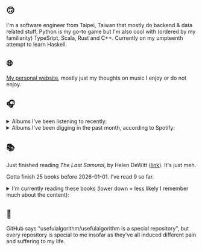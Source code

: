 ## 🙃

I'm a software engineer from Taipei, Taiwan that mostly do backend & data related stuff. Python is my go-to game but I'm also cool with (ordered by my familiarity) TypeSript, Scala, Rust and C++. Currently on my umpteenth attempt to learn Haskell.

## 🌐

[My personal website](https://usefulalgorithm.github.io/), mostly just my thoughts on music I enjoy or do not enjoy.

## 🎧

<details>
<summary>Albums I've been listening to recently:</summary>

- _Every Bridge Burning_, by Nails
- _I LAY DOWN MY LIFE FOR YOU_, by JPEGMAFIA
- _I LIE HERE BURIED WITH MY RINGS AND MY DRESSES_, by Backxwash
- _Only Dust Remains_, by Backxwash
- _From Where You Came_, by Kara-Lis Coverdale
- _Obzen_, by Meshuggah
- _Totality_, by Natural Information Society, Bitchin Bajas

</details>

<details>
<summary>Albums I've been digging in the past month, according to Spotify:</summary>

- _Dos Moons_, by Dos Monos
- _Only Dust Remains_, by Backxwash
- _Rest Symbol_, by rest symbol
- _Totality_, by Natural Information Society, Bitchin Bajas
- _From Where You Came_, by Kara-Lis Coverdale
- _Somoku Hodo_, by Hakushi Hasegawa
- _卵_, by betcover!!
- _馬_, by betcover!!
- _Void Patrol_, by Void Patrol
- _Cult Subterranea_, by Celestaphone, Dealers of God
- _Every Sound Has A Color In The Valley Of Night_, by Night Verses
- _Music From The Merch Desk (2016 - 2023)_, by Aphex Twin
- _IOX_, by LA Timpa
- _Pearl_, by Dos Monos
- _Under Tangled Silence_, by DjRUM
- _Demilitarize_, by Nazar
- _Greyhound Days_, by Patrick Shiroishi, Piotr Kurek
- _animal body_, by Haisuinonasa
- _Žaltys_, by Raphael Roginski

</details>

## 📚

Just finished reading _The Last Samurai_, by Helen DeWitt ([link](https://hardcover.app/books/the-last-samurai)). It's just meh.

Gotta finish 25 books before 2026-01-01. I've read 9 so far.

<details>
<summary>I'm currently reading these books (lower down = less likely I remember much about the content):</summary>

- _The Absence of Myth: Writings on Surrealism_, by Georges Bataille, Michael   Richardson ([link](https://hardcover.app/books/the-absence-of-myth-writings-on-surrealism))
- _Genesis and Trace: Derrida Reading Husserl and Heidegger_, by Paola Marrati, Simon Sparks ([link](https://hardcover.app/books/genesis-and-trace))
- _Philosophical Chemistry: Genealogy of a Scientific Field_, by Manuel DeLanda ([link](https://hardcover.app/books/philosophical-chemistry))
- _Political Categories: Thinking Beyond Concepts_, by Michael Marder ([link](https://hardcover.app/books/political-categories))
- _Regeneration_, by Pat Barker ([link](https://hardcover.app/books/regeneration-1991))
- _K-punk_, by Mark Fisher ([link](https://hardcover.app/books/k-punk-2018))
- _A Biography of Ordinary Man: On Authorities and Minorities_, by François Laruelle, Jessie Hock, and friends ([link](https://hardcover.app/books/a-biography-of-ordinary-man))
- _A Short History of Decay_, by Emil M. Cioran, Richard Howard ([link](https://hardcover.app/books/a-short-history-of-decay))
- _Anti-Oedipus_, by Gilles Deleuze, Félix Guattari ([link](https://hardcover.app/books/anti-oedipus))
- _A Thousand Plateaus_, by Gilles Deleuze, Félix Guattari ([link](https://hardcover.app/books/a-thousand-plateaus))

</details>

## 💬

GitHub says "usefulalgorithm/usefulalgorithm is a special repository", but every repository is special to me insofar as they've all induced different pain and suffering to my life.